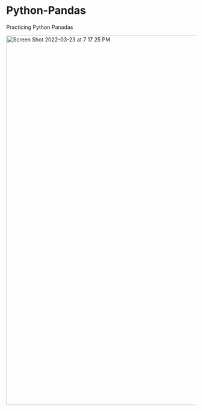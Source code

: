 # Python-Pandas

Practicing Python Panadas 

<img width="984" alt="Screen Shot 2022-03-23 at 7 17 25 PM" src="https://user-images.githubusercontent.com/61072746/159811945-79311ee9-2800-491b-8d6e-f0d2f893d4fb.png">
